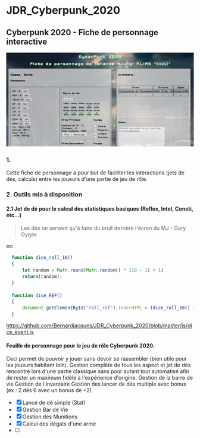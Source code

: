 # JDR_Cyberpunk_2020


## Cyberpunk 2020 - Fiche de personnage interactive
![Preview of CyberPunk2020](https://raw.githubusercontent.com/Bernardjacques/JDR_Cyberpunk_2020/master/img/Preview_CyberPunk2020.png)


### 1.
Cette fiche de personnage a pour but de faciliter les interactions (jets de dés, calculs) entre les joueurs d'une partie de jeu de rôle.

### 2. Outils mis à disposition

#### 2.1 Jet de dé pour le calcul des statistiques basiques (Reflex, Intel, Consti, etc...)

> Les dés ne servent qu'à faire du bruit derrière l'écran du MJ - Gary Gygax

ex:
```javascript
  function dice_roll_10()
  {
      let random = Math.round(Math.random() * (10 - 1) + 1)
      return(random);
  }
  
  function dice_REF()
  {
      document.getElementById("roll_ref").innerHTML = (dice_roll_10() + REF)
  }
```
https://github.com/Bernardjacques/JDR_Cyberpunk_2020/blob/master/js/dice_event.js

#### Feuille de personnage pour le jeu de rôle Cyberpunk 2020.
Ceci permet de pouvoir y jouer sans devoir se rassembler (bien utile pour les joueurs habitant loin).
Gestion complète de tous les aspect et jet de dés rencontré lors d'une partie classique sans pour autant tout automatisé afin de rester un maximum fidèle à l'expérience d'origine.
  Gestion de la barre de vie
  Gestion de l'inventaire
  Gestion des lancer de dés multiple avec bonus (ex : 2 dés 6 avec un bonus de +2)

- [X] Lancé de dé simple (Stat)
- [X] Gestion Bar de Vie
- [X] Gestion des Munitions
- [X] Calcul des dégats d'une arme
- [ ]
